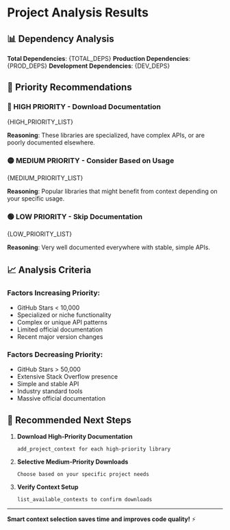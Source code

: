 # Project Analysis Results

## 📊 Dependency Analysis

**Total Dependencies**: {TOTAL_DEPS}
**Production Dependencies**: {PROD_DEPS}
**Development Dependencies**: {DEV_DEPS}

## 🎯 Priority Recommendations

### 🔴 HIGH PRIORITY - Download Documentation
{HIGH_PRIORITY_LIST}

**Reasoning**: These libraries are specialized, have complex APIs, or are poorly documented elsewhere.

### 🟡 MEDIUM PRIORITY - Consider Based on Usage
{MEDIUM_PRIORITY_LIST}

**Reasoning**: Popular libraries that might benefit from context depending on your specific usage.

### 🟢 LOW PRIORITY - Skip Documentation
{LOW_PRIORITY_LIST}

**Reasoning**: Very well documented everywhere with stable, simple APIs.

## 📈 Analysis Criteria

### Factors Increasing Priority:
- GitHub Stars < 10,000
- Specialized or niche functionality
- Complex or unique API patterns
- Limited official documentation
- Recent major version changes

### Factors Decreasing Priority:
- GitHub Stars > 50,000
- Extensive Stack Overflow presence
- Simple and stable API
- Industry standard tools
- Massive official documentation

## 🚀 Recommended Next Steps

1. **Download High-Priority Documentation**
   ```
   add_project_context for each high-priority library
   ```

2. **Selective Medium-Priority Downloads**
   ```
   Choose based on your specific project needs
   ```

3. **Verify Context Setup**
   ```
   list_available_contexts to confirm downloads
   ```

---

**Smart context selection saves time and improves code quality!** ⚡